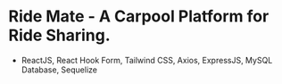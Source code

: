 # Ride Mate - A Carpool Platform for Ride Sharing.

- ReactJS, React Hook Form, Tailwind CSS, Axios, ExpressJS, MySQL Database, Sequelize 
